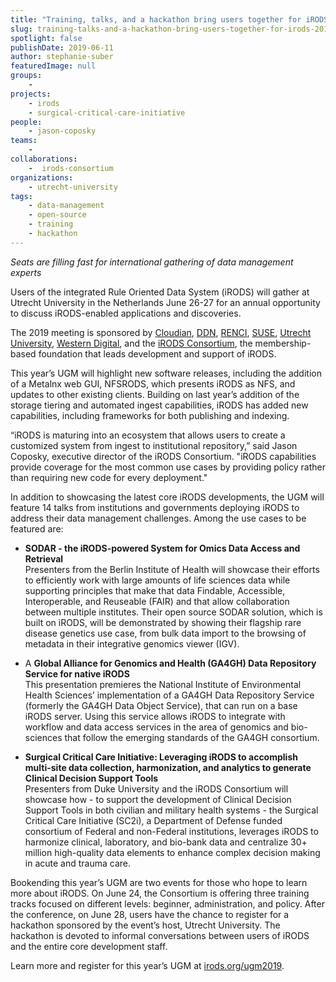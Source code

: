 ```yaml
---
title: "Training, talks, and a hackathon bring users together for iRODS 2019 User Group Meeting"
slug: training-talks-and-a-hackathon-bring-users-together-for-irods-2019-user-group-meeting
spotlight: false
publishDate: 2019-06-11
author: stephanie-suber
featuredImage: null
groups:
    -
projects:
    - irods
    - surgical-critical-care-initiative
people:
    - jason-coposky
teams: 
    - 
collaborations:
    -  irods-consortium
organizations:
    - utrecht-university
tags:
    - data-management
    - open-source
    - training
    - hackathon
---
```


_Seats are filling fast for international gathering of data management experts_

Users of the integrated Rule Oriented Data System (iRODS) will gather at Utrecht University in the Netherlands June 26-27 for an annual opportunity to discuss iRODS-enabled applications and discoveries.

The 2019 meeting is sponsored by [Cloudian](http://cloudian.com/), [DDN](http://www.ddn.com/), [RENCI](https://www.renci.org/), [SUSE](http://www.suse.com/), [Utrecht University](http://www.uu.nl/en), [Western Digital](https://www.westerndigital.com/), and the [iRODS Consortium](http://www.irods.org/), the membership-based foundation that leads development and support of iRODS.

This year’s UGM will highlight new software releases, including the addition of a Metalnx web GUI, NFSRODS, which presents iRODS as NFS, and updates to other existing clients. Building on last year’s addition of the storage tiering and automated ingest capabilities, iRODS has added new capabilities, including frameworks for both publishing and indexing.

“iRODS is maturing into an ecosystem that allows users to create a customized system from ingest to institutional repository,” said Jason Coposky, executive director of the iRODS Consortium. "iRODS capabilities provide coverage for the most common use cases by providing policy rather than requiring new code for every deployment."

In addition to showcasing the latest core iRODS developments, the UGM will feature 14 talks from institutions and governments deploying iRODS to address their data management challenges. Among the use cases to be featured are:

*   **SODAR - the iRODS-powered System for Omics Data Access and Retrieval**  
    Presenters from the Berlin Institute of Health will showcase their efforts to efficiently work with large amounts of life sciences data while supporting principles that make that data Findable, Accessible, Interoperable, and Reuseable (FAIR) and that allow collaboration between multiple institutes. Their open source SODAR solution, which is built on iRODS, will be demonstrated by showing their flagship rare disease genetics use case, from bulk data import to the browsing of metadata in their integrative genomics viewer (IGV).
*   A **Global Alliance for Genomics and Health (GA4GH) Data Repository Service for native iRODS**  
    This presentation premieres the National Institute of Environmental Health Sciences’ implementation of a GA4GH Data Repository Service (formerly the GA4GH Data Object Service), that can run on a base iRODS server. Using this service allows iRODS to integrate with workflow and data access services in the area of genomics and bio-sciences that follow the emerging standards of the GA4GH consortium.

*   **Surgical Critical Care Initiative: Leveraging iRODS to accomplish multi-site data collection, harmonization, and analytics to generate Clinical Decision Support Tools**  
    Presenters from Duke University and the iRODS Consortium will showcase how - to support the development of Clinical Decision Support Tools in both civilian and military health systems - the Surgical Critical Care Initiative (SC2i), a Department of Defense funded consortium of Federal and non-Federal institutions, leverages iRODS to harmonize clinical, laboratory, and bio-bank data and centralize 30+ million high-quality data elements to enhance complex decision making in acute and trauma care.

Bookending this year’s UGM are two events for those who hope to learn more about iRODS. On June 24, the Consortium is offering three training tracks focused on different levels: beginner, administration, and policy. After the conference, on June 28, users have the chance to register for a hackathon sponsored by the event’s host, Utrecht University. The hackathon is devoted to informal conversations between users of iRODS and the entire core development staff.

Learn more and register for this year’s UGM at [irods.org/ugm2019](http://irods.org/ugm2019).